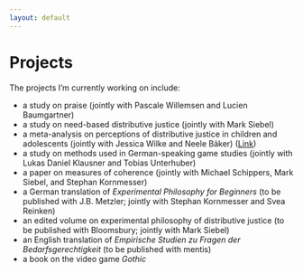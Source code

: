 ```yaml
---
layout: default
---
```


# Projects

The projects I’m currently working on include:
+ a study on praise (jointly with Pascale Willemsen and Lucien Baumgartner)
+ a study on need-based distributive justice (jointly with Mark Siebel)
+ a meta-analysis on perceptions of distributive justice in children and adolescents (jointly with Jessica Wilke and Neele Bäker) ([Link](https://uol.de/sonderpaedagogik/forschung-und-projekte/sonderpaedagogische-psychologie#c758438))
+ a study on methods used in German-speaking game studies (jointly with Lukas Daniel Klausner and Tobias Unterhuber)
+ a paper on measures of coherence (jointly with Michael Schippers, Mark Siebel, and Stephan Kornmesser)
+ a German translation of _Experimental Philosophy for Beginners_ (to be published with J.B. Metzler; jointly with Stephan Kornmesser and Svea Reinken)
+ an edited volume on experimental philosophy of distributive justice (to be published with Bloomsbury; jointly with Mark Siebel)
+ an English translation of _Empirische Studien zu Fragen der Bedarfsgerechtigkeit_ (to be published with mentis)
+ a book on the video game _Gothic_
